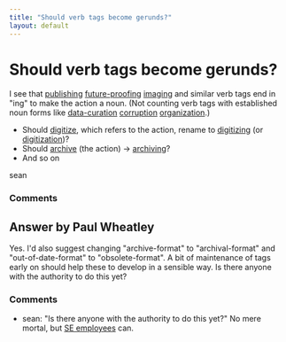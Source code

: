 ```yaml
---
title: "Should verb tags become gerunds?"
layout: default
---
```

Should verb tags become gerunds?
=====================
I see that
[publishing](http://digitalpreservation.stackexchange.com/questions/tagged/publishing "show questions tagged 'publishing'")
[future-proofing](http://digitalpreservation.stackexchange.com/questions/tagged/future-proofing "show questions tagged 'future-proofing'")
[imaging](http://digitalpreservation.stackexchange.com/questions/tagged/imaging "show questions tagged 'imaging'")
and similar verb tags end in "ing" to make the action a noun. (Not
counting verb tags with established noun forms like
[data-curation](http://digitalpreservation.stackexchange.com/questions/tagged/data-curation "show questions tagged 'data-curation'")
[corruption](http://digitalpreservation.stackexchange.com/questions/tagged/corruption "show questions tagged 'corruption'")
[organization](http://digitalpreservation.stackexchange.com/questions/tagged/organization "show questions tagged 'organization'").)

-   Should
    [digitize](http://digitalpreservation.stackexchange.com/questions/tagged/digitize "show questions tagged 'digitize'"),
    which refers to the action, rename to
    [digitizing](http://digitalpreservation.stackexchange.com/questions/tagged/digitizing "show questions tagged 'digitizing'")
    (or
    [digitization](http://digitalpreservation.stackexchange.com/questions/tagged/digitization "show questions tagged 'digitization'"))?
-   Should
    [archive](http://digitalpreservation.stackexchange.com/questions/tagged/archive "show questions tagged 'archive'")
    (the action) →
    [archiving](http://digitalpreservation.stackexchange.com/questions/tagged/archiving "show questions tagd 'archiving'")?
-   And so on


sean

### Comments ###


Answer by Paul Wheatley
----------------
Yes. I'd also suggest changing "archive-format" to "archival-format" and
"out-of-date-format" to "obsolete-format". A bit of maintenance of tags
early on should help these to develop in a sensible way. Is there anyone
with the authority to do this yet?

### Comments ###
* sean: "Is there anyone with the authority to do this yet?" No mere mortal, but
[SE
employees](http://digitalpreservation.stackexchange.com/users/101/robert-cartaino)
can.

